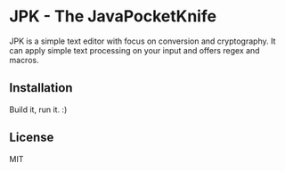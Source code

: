 # JPK - The JavaPocketKnife
JPK is a simple text editor with focus on conversion and cryptography.
It can apply simple text processing on your input and offers regex and macros.

## Installation
Build it, run it. :)

## License
MIT

